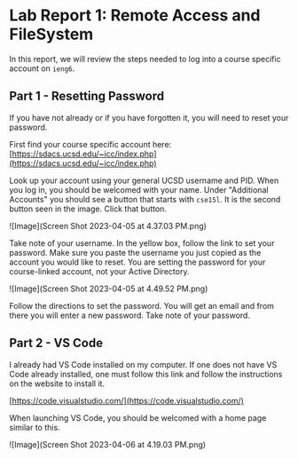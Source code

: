 # Lab Report 1: Remote Access and FileSystem

In this report, we will review the steps needed to log into a course specific account on `ieng6`.

## Part 1 - Resetting Password
If you have not already or if you have forgotten it, you will need to reset your password. 

First find your course specific account here: [https://sdacs.ucsd.edu/~icc/index.php](https://sdacs.ucsd.edu/~icc/index.php)

Look up your account using your general UCSD username and PID. When you log in, you should be welcomed with your name. Under "Additional Accounts" you should see a button that starts with `cse15l`. It is the second button seen in the image. Click that button. 

![Image](Screen Shot 2023-04-05 at 4.37.03 PM.png)

Take note of your username. In the yellow box, follow the link to set your password. Make sure you paste the username you just copied as the account you would like to reset. You are setting the password for your course-linked account, not your Active Directory. 

![Image](Screen Shot 2023-04-05 at 4.49.52 PM.png)

Follow the directions to set the password. You will get an email and from there you will enter a new password. Take note of your password. 

## Part 2 - VS Code
I already had VS Code installed on my computer. If one does not have VS Code already installed, one must follow this link and follow the instructions on the website to install it. 

[https://code.visualstudio.com/](https://code.visualstudio.com/)

When launching VS Code, you should be welcomed with a home page similar to this. 

![Image](Screen Shot 2023-04-06 at 4.19.03 PM.png)

